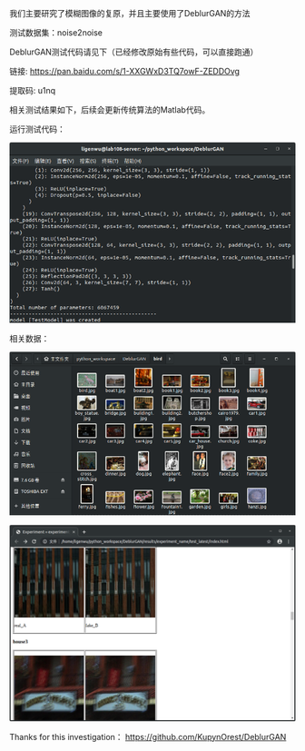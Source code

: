我们主要研究了模糊图像的复原，并且主要使用了DeblurGAN的方法

测试数据集：noise2noise

DeblurGAN测试代码请见下（已经修改原始有些代码，可以直接跑通）

链接: https://pan.baidu.com/s/1-XXGWxD3TQ7owF-ZEDDOvg 

提取码: u1nq 

相关测试结果如下，后续会更新传统算法的Matlab代码。

运行测试代码：

![ Aaron Swartz ](image/01.png)

相关数据：

![ avatar ](image/02.png)

![avatar](image/03.png)



Thanks for this investigation： https://github.com/KupynOrest/DeblurGAN 

